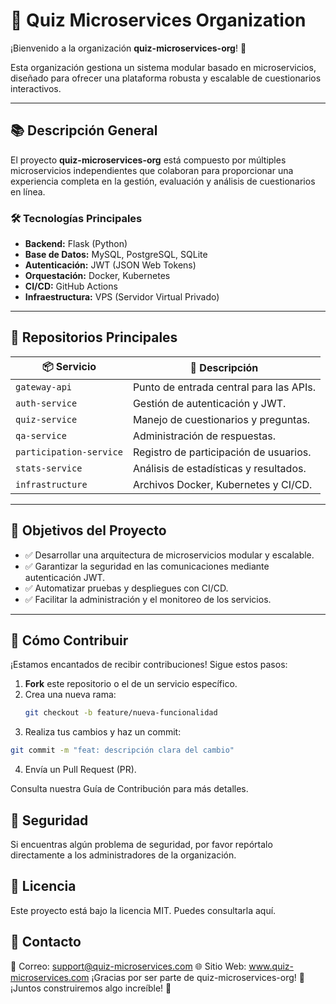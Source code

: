 # 🚀 **Quiz Microservices Organization**

¡Bienvenido a la organización **quiz-microservices-org**! 🎯  

Esta organización gestiona un sistema modular basado en microservicios, diseñado para ofrecer una plataforma robusta y escalable de cuestionarios interactivos.  

---

## 📚 **Descripción General**

El proyecto **quiz-microservices-org** está compuesto por múltiples microservicios independientes que colaboran para proporcionar una experiencia completa en la gestión, evaluación y análisis de cuestionarios en línea.

### 🛠️ **Tecnologías Principales**  
- **Backend:** Flask (Python)  
- **Base de Datos:** MySQL, PostgreSQL, SQLite  
- **Autenticación:** JWT (JSON Web Tokens)  
- **Orquestación:** Docker, Kubernetes  
- **CI/CD:** GitHub Actions  
- **Infraestructura:** VPS (Servidor Virtual Privado)  

---

## 🧩 **Repositorios Principales**

| 📦 **Servicio**       | 🚀 **Descripción**                      |
|-----------------------|----------------------------------------|
| `gateway-api`        | Punto de entrada central para las APIs. |
| `auth-service`       | Gestión de autenticación y JWT.         |
| `quiz-service`       | Manejo de cuestionarios y preguntas.    |
| `qa-service`         | Administración de respuestas.           |
| `participation-service` | Registro de participación de usuarios. |
| `stats-service`      | Análisis de estadísticas y resultados.  |
| `infrastructure`     | Archivos Docker, Kubernetes y CI/CD.    |

---

## 📜 **Objetivos del Proyecto**

- ✅ Desarrollar una arquitectura de microservicios modular y escalable.  
- ✅ Garantizar la seguridad en las comunicaciones mediante autenticación JWT.  
- ✅ Automatizar pruebas y despliegues con CI/CD.  
- ✅ Facilitar la administración y el monitoreo de los servicios.  

---

## 🚀 **Cómo Contribuir**

¡Estamos encantados de recibir contribuciones! Sigue estos pasos:

1. **Fork** este repositorio o el de un servicio específico.  
2. Crea una nueva rama:  
   ```bash
   git checkout -b feature/nueva-funcionalidad
   ```
3. Realiza tus cambios y haz un commit:
```bash
git commit -m "feat: descripción clara del cambio"
```
4. Envía un Pull Request (PR).

Consulta nuestra Guía de Contribución para más detalles.

## 🔐 Seguridad
Si encuentras algún problema de seguridad, por favor repórtalo directamente a los administradores de la organización.

## 📄 Licencia
Este proyecto está bajo la licencia MIT. Puedes consultarla aquí.

## 🤝 Contacto
📧 Correo: support@quiz-microservices.com
🌐 Sitio Web: www.quiz-microservices.com
¡Gracias por ser parte de quiz-microservices-org! 🌟
¡Juntos construiremos algo increíble! 🚀



